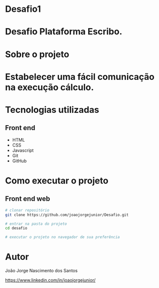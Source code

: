 # Desafio1
# Desafio Plataforma Escribo.
# Sobre o projeto

# Estabelecer uma fácil comunicação na execução cálculo.



# Tecnologias utilizadas
## Front end
- HTML  
- CSS
- Javascript
- Git
- GitHub

# Como executar o projeto

## Front end web

```bash
# clonar repositório
git clone https://github.com/joaojorgejunior/Desafio.git

# entrar na pasta do projeto 
cd desafio

# executar o projeto no navegador de sua preferência


```

# Autor

João Jorge Nascimento dos Santos

https://www.linkedin.com/in/joaojorgejunior/
